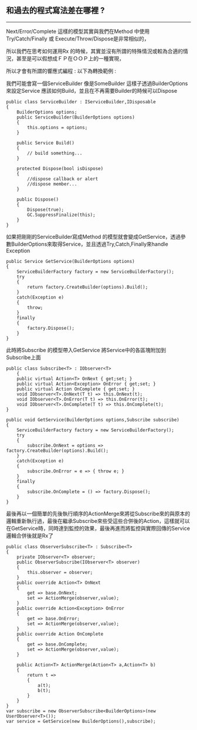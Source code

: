 ## 和過去的程式寫法差在哪裡 ?

---

Next/Error/Complete 這樣的模型其實與我們在Method 中使用 Try/Catch/Finally 或 Execute/Throw/Dispose是非常相似的，

所以我們在思考如何運用Rx 的時候，其實並沒有所謂的特殊情況或較為合適的情況，甚至是可以假想成ＦＰ在ＯＯＰ上的一種實現，

所以才會有所謂的響應式編程 : 以下為轉換範例 :

我們可能會寫一個ServiceBuilder 像是SomeBuilder 這樣子透過BuilderOptions來設定Service 應該如何Build，並且在不再需要Builder的時候可以Dispose

```
public class ServiceBuilder : IServiceBuilder,IDisposable
{ 
    BuilderOptions options; 
    public ServiceBuilder(BuilderOptions options) 
    { 
        this.options = options; 
    }

    public Service Build() 
    {
        // build something...
    }

    protected Dispose(bool isDispose) 
    {
        //dispose callback or alert
        //dispose member...
    }

    public Dispose() 
    {
        Dispose(true);
        GC.SuppressFinalize(this);
    }
}
```

如果把剛剛的ServiceBuilder寫成Method 的模型就會變成GetService，透過參數BuilderOptions來取得Service，並且透過Try,Catch,Finally來handle Exception

```
public Service GetService(BuilderOptions options)
{
    ServiceBuilderFactory factory = new ServiceBuilderFactory();
    try
    {
        return factory.CreateBuilder(options).Build();
    }
    catch(Exception e)
    {
        throw;
    }
    finally
    {
        factory.Dispose();
    }
}
```

此時將Subscribe 的模型帶入GetService 將Service中的各區塊附加到　Subscribe上面

```
public class Subscribe<T> : IObserver<T>
    { 
    public virtual Action<T> OnNext { get;set; }
    public virtual Action<Exception> OnError { get;set; }
    public virtual Action OnComplete { get;set; }
    void IObserver<T>.OnNext(T t) => this.OnNext(t);
    void IObserver<T>.OnError(T t) => this.OnError(t);
    void IObserver<T>.OnComplete(T t) => this.OnComplete(t);
}

public void GetService(BuilderOptions options,Subscribe subscribe)
{
    ServiceBuilderFactory factory = new ServiceBuilderFactory();
    try
    {
        subscribe.OnNext = options => factory.CreateBuilder(options).Build();
    }
    catch(Exception e)
    {
        subscribe.OnError = e => { throw e; }
    }
    finally
    {
        subscribe.OnComplete = () => factory.Dispose();
    }
}
```

最後再以一個簡單的先後執行順序的ActionMerge來將從Subscribe來的與原本的邏輯重新執行過，最後在繼承Subscribe來些受這些合併後的Action，這樣就可以在GetService時，同時達到監控的效果，最後再進而將監控與實際回傳的Service邏輯合併後就是Rx了

```
public class ObserverSubscribe<T> : Subscribe<T>
{
    private IObserver<T> observer;
    public ObserverSubscribe(IObserver<T> observer) 
    {
        this.observer = observer;
    }
    public override Action<T> OnNext 
    { 
        get => base.OnNext;
        set => ActionMerge(observer,value);
    }
    public override Action<Exception> OnError 
    { 
        get => base.OnError;
        set => ActionMerge(observer,value); 
    }
    public override Action OnComplete 
    { 
        get => base.OnComplete;
        set => ActionMerge(observer,value); 
    }

    public Action<T> ActionMerge(Action<T> a,Action<T> b) 
    {
        return t => 
        { 
            a(t);
            b(t);
        }
    }
}
var subscribe = new ObserverSubscribe<BuilderOptions>(new UserObserver<T>());
var service = GetService(new BuilderOptions(),subscribe);
```



